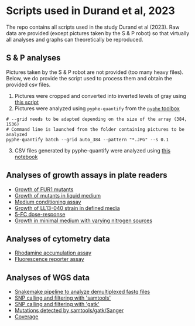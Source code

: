 # Scripts used in Durand et al, 2023

The repo contains all scripts used in the study Durand et al (2023). Raw data are provided (except pictures taken by the S & P robot) so that virtually all analyses and graphs can theoretically be reproduced.

## S & P analyses

Pictures taken by the S & P robot are not provided (too many heavy files). Below, we do provide the script used to process them and obtain the provided csv files.

1. Pictures were cropped and converted into inverted levels of gray using [this script](image_conversion.py)
2. Pictures were analyzed using `pyphe-quantify` from the [`pyphe` toolbox](https://github.com/Bahler-Lab/pyphe)
```
# --grid needs to be adapted depending on the size of the array (384, 1536)
# Command line is launched from the folder containing pictures to be analyzed
pyphe-quantify batch --grid auto_384 --pattern "*.JPG" --s 0.1
```
3. CSV files generated by pyphe-quantify were analyzed using [this notebook](robotpics_analysis_manuscript_edition.ipynb)

## Analyses of growth assays in plate readers
- [Growth of FUR1 mutants](20230324_growthcurves_FUR1.ipynb)
- [Growth of mutants in liquid medium](growth_curves_TECAN384.ipynb)
- [Medium conditioning assay](20230331_medium_conditioning.ipynb)
- [Growth of LL13-040 strain in defined media](20230401_growthcurves_SC-SD.ipynb)
- [5-FC dose-response](20230331_dose-response.ipynb)
- [Growth in minimal medium with varying nitrogen sources](20230411_growthcurves_cytosine.ipynb)

## Analyses of cytometry data

- [Rhodamine accumulation assay](rhodamine.ipynb)
- [Fluorescence reporter assay](cytometry-FCY1.ipynb)

## Analyses of WGS data
- [Snakemake pipeline to analyze demultiplexed fastq files](Snakefile)
- [SNP calling and filtering with 'samtools'](README_bcftools.ipynb)
- [SNP calling and filtering with 'gatk'](README_gatk.ipynb)
- [Mutations detected by samtools/gatk/Sanger](FUR1_variants_v2.ipynb)
- [Coverage](coverage.ipynb)
